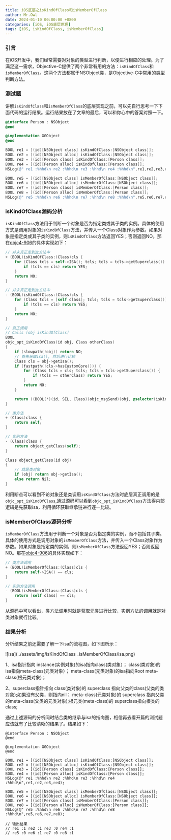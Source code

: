 ```yaml
---
title: iOS底层之isKindOfClass和isMemberOfClass
author: Mr.Owl
date: 2024-01-10 00:00:00 +0800
categories: [iOS, iOS底层原理]
tags: [iOS, isKindOfClass, isMemberOfClass]
---
```


### 引言

在iOS开发中，我们经常需要对对象的类型进行判断，以便进行相应的处理。为了满足这一需求，Objective-C提供了两个非常有用的方法：`isKindOfClass`和`isMemberOfClass`。这两个方法都属于NSObject类，是Objective-C中常用的类型判断方法。

### 测试题

讲解`isKindOfClass`和`isMemberOfClass`的底层实现之前，可以先自行思考一下下面代码的运行结果。运行结果放在了文章的最后，可以和你心中的答案对照一下。

```objective-c
@interface Person : NSObject
@end

@implementation GGObject
@end

BOOL re1 = [(id)[NSObject class] isKindOfClass:[NSObject class]];
BOOL re2 = [(id)[NSObject alloc] isKindOfClass:[NSObject class]];
BOOL re3 = [(id)[Person class] isKindOfClass:[Person class]];
BOOL re4 = [(id)[Person alloc] isKindOfClass:[Person class]];   
NSLog(@" re1 :%hhd\n re2 :%hhd\n re3 :%hhd\n re4 :%hhd\n",re1,re2,re3,re4);   

BOOL re5 = [(id)[NSObject class] isMemberOfClass:[NSObject class]];
BOOL re6 = [(id)[NSObject alloc] isMemberOfClass:[NSObject class]];
BOOL re7 = [(id)[Person class] isMemberOfClass:[Person class]];
BOOL re8 = [(id)[Person alloc] isMemberOfClass:[Person class]];
NSLog(@" re5 :%hhd\n re6 :%hhd\n re7 :%hhd\n re8 :%hhd\n",re5,re6,re7,re8);
```

### isKindOfClass源码分析

`isKindOfClass`方法用于判断一个对象是否为指定类或其子类的实例。具体的使用方式是调用对象的`isKindOfClass`方法，并传入一个Class对象作为参数。如果对象是指定类或其子类的实例，则`isKindOfClass`方法返回YES；否则返回NO。那在[objc4-906](https://mrowlsage.github.io/posts/objc4-906-debug/)的具体实现如下：

```objective-c
// 并未真正走到此方法中
+ (BOOL)isKindOfClass:(Class)cls {
    for (Class tcls = self->ISA(); tcls; tcls = tcls->getSuperclass()) {
        if (tcls == cls) return YES;
    }
    return NO;
}

// 并未真正走到此方法中
- (BOOL)isKindOfClass:(Class)cls {
    for (Class tcls = [self class]; tcls; tcls = tcls->getSuperclass()) {
        if (tcls == cls) return YES;
    }
    return NO;
}

// 真正调用
// Calls [obj isKindOfClass]
BOOL
objc_opt_isKindOfClass(id obj, Class otherClass)
{
    if (slowpath(!obj)) return NO;
    // 首先获取isa(), 然后进行比较
    Class cls = obj->getIsa();
    if (fastpath(!cls->hasCustomCore())) {
        for (Class tcls = cls; tcls; tcls = tcls->getSuperclass()) {
            if (tcls == otherClass) return YES;
        }
        return NO;
    }

    return ((BOOL(*)(id, SEL, Class))objc_msgSend)(obj, @selector(isKindOfClass:), otherClass);
}

// 类方法
+ (Class)class {
    return self;
}

// 实例方法
- (Class)class {
    return object_getClass(self);
}

Class object_getClass(id obj)
{
	// 就是类对象
    if (obj) return obj->getIsa();
    else return Nil;
}
```

利用断点可以看到不论对象还是类调用`isKindOfClass`方法时底层真正调用的是`objc_opt_isKindOfClass`,通过源码可以看到`objc_opt_isKindOfClass`方法得内部逻辑是先获取isa，利用循环获取继承链进行逐一比较。

### isMemberOfClass源码分析

`isMemberOfClass`方法用于判断一个对象是否为指定类的实例，而不包括其子类。具体的使用方式是调用对象的`isMemberOfClass`方法，并传入一个Class对象作为参数。如果对象是指定类的实例，则`isMemberOfClass`方法返回YES；否则返回NO。那在[objc4-906](https://mrowlsage.github.io/posts/objc4-906-debug/)的具体实现如下：

```objective-c
// 类方法调用
+ (BOOL)isMemberOfClass:(Class)cls {
    return self->ISA() == cls;
}

// 实例方法调用
- (BOOL)isMemberOfClass:(Class)cls {
    return [self class] == cls;
}
```

从源码中可以看出，类方法调用时就是获取元类进行比较，实例方法的调用就是对类对象就行比较。

### 结果分析

分析结果之前还需要了解一下isa的流程图，如下图所示：

![isa](../assets/img/isKindOfClass _isMemberOfClass/isa.png)

1、isa指针指向
instance(实例对象)的isa指向class(类对象）；
class(类对象)的isa指向meta-class(元类对象）；
meta-class(元类对象)的isa指向Root meta-class(根元类对象)；

2、superclass指针指向
class(类对象)的 superclass 指向父类的class(父类的类对象);如果没有父类，则指向nil；
meta-class(元类对象)的 superclass 指向父类的meta-class(父类的元类对象);根元类(meta-class)的 superclass指向根类的class;

通过上述源码的分析同时结合类的继承与isa的指向图，相信再去看开篇的测试题应该就有了比较清晰的结果了。结果如下：

```objc
@interface Person : NSObject
@end

@implementation GGObject
@end

BOOL re1 = [(id)[NSObject class] isKindOfClass:[NSObject class]];
BOOL re2 = [(id)[NSObject alloc] isKindOfClass:[NSObject class]];
BOOL re3 = [(id)[Person class] isKindOfClass:[Person class]];
BOOL re4 = [(id)[Person alloc] isKindOfClass:[Person class]];   
NSLog(@" re1 :%hhd\n re2 :%hhd\n re3 :%hhd\n re4 :%hhd\n",re1,re2,re3,re4);   

BOOL re5 = [(id)[NSObject class] isMemberOfClass:[NSObject class]];
BOOL re6 = [(id)[NSObject alloc] isMemberOfClass:[NSObject class]];
BOOL re7 = [(id)[Person class] isMemberOfClass:[Person class]];
BOOL re8 = [(id)[Person alloc] isMemberOfClass:[Person class]];
NSLog(@" re5 :%hhd\n re6 :%hhd\n re7 :%hhd\n re8 :%hhd\n",re5,re6,re7,re8);

// 输出结果
// re1 :1 re2 :1 re3 :0 re4 :1
// re5 :0 re6 :1 re7 :0 re8 :1
```

